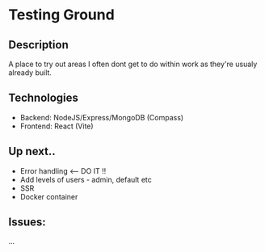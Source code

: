 # Testing Ground

## Description
A place to try out areas I often dont get to do within work as they're usualy already built.

## Technologies
- Backend: NodeJS/Express/MongoDB (Compass)
- Frontend: React (Vite)

## Up next..
- Error handling <-- DO IT !!
-  Add levels of users - admin, default etc
-  SSR
- Docker container

## Issues:
...
